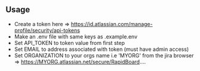 ## Usage

- Create a token here => https://id.atlassian.com/manage-profile/security/api-tokens
- Make an .env file with same keys as .example.env
- Set API_TOKEN to token value from first step
- Set EMAIL to address associated with token (must have admin access)
- Set ORGANIZATION to your orgs name i.e 'MYORG' from the jira browser => https://MYORG.atlassian.net/secure/RapidBoard....

